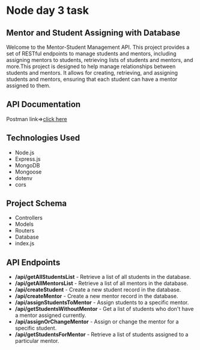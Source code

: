 # Node day 3 task

## Mentor and Student Assigning with Database

Welcome to the Mentor-Student Management API. This project provides a set of RESTful endpoints to manage students and mentors, including assigning mentors to students, retrieving lists of students and mentors, and more.This project is designed to help manage relationships between students and mentors. It allows for creating, retrieving, and assigning students and mentors, ensuring that each student can have a mentor assigned to them.

## API Documentation

Postman link=>[click here](https://documenter.getpostman.com/view/32019732/2sA3Qv6pmi)

## Technologies Used

- Node.js
- Express.js
- MongoDB
- Mongoose
- dotenv
- cors

## Project Schema

- Controllers
- Models
- Routers
- Database
- index.js

 ## API Endpoints
<ul>
        <li>
            <strong>/api/getAllStudentsList</strong> - Retrieve a list of all students in the database.
        </li>
        <li>
            <strong>/api/getAllMentorsList</strong> - Retrieve a list of all mentors in the database.
        </li>
        <li>
            <strong>/api/createStudent</strong> - Create a new student record in the database.
        </li>
        <li>
            <strong>/api/createMentor</strong> - Create a new mentor record in the database.
        </li>
        <li>
            <strong>/api/assignStudentsToMentor</strong> - Assign students to a specific mentor.
        </li>
        <li>
            <strong>/api/getStudentsWithoutMentor</strong> - Get a list of students who don't have a mentor assigned currently.
        </li>
        <li>
            <strong>/api/assignOrChangeMentor</strong> - Assign or change the mentor for a specific student.
        </li>
        <li>
            <strong>/api/getStudentsForMentor</strong> - Retrieve a list of students assigned to a particular mentor.
        </li>
    </ul>